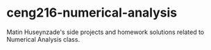 # ceng216-numerical-analysis
Matin Huseynzade's side projects and homework solutions related to Numerical Analysis class. 
